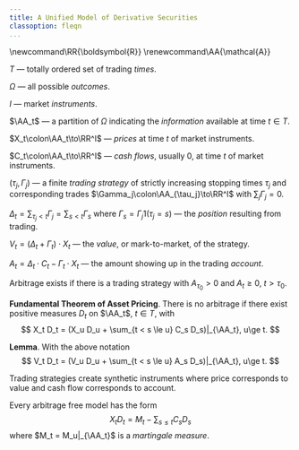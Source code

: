 ```yaml
---
title: A Unified Model of Derivative Securities
classoption: fleqn
...
```

\newcommand\RR{\boldsymbol{R}}
\renewcommand\AA{\mathcal{A}}

$T$ — totally ordered set of trading _times_.

$\Omega$ — all possible _outcomes_.

$I$ — market _instruments_.

$\AA_t$ — a partition of $\Omega$ indicating the _information_ available at time $t\in T$.

$X_t\colon\AA_t\to\RR^I$ — _prices_ at time $t$ of market instruments.

$C_t\colon\AA_t\to\RR^I$ — _cash flows_, usually 0, at time $t$ of market instruments.

$(\tau_j, \Gamma_j)$ — a finite _trading strategy_ of strictly increasing stopping
times $\tau_j$ and corresponding trades $\Gamma_j\colon\AA_{\tau_j}\to\RR^I$
with $\sum_j \Gamma_j = 0$.

$\Delta_t = \sum_{\tau_j < t} \Gamma_j = \sum_{s < t} \Gamma_s$ where
$\Gamma_s = \Gamma_j 1(\tau_j = s)$ — the _position_ resulting from trading.

$V_t = (\Delta_t + \Gamma_t)\cdot X_t$ — the _value_, or mark-to-market, of the strategy.

$A_t = \Delta_t\cdot C_t - \Gamma_t\cdot X_t$ — the amount showing up in the trading _account_.

Arbitrage exists if there is a trading strategy with $A_{\tau_0} > 0$ and $A_t \ge0$, $t > \tau_0$.

__Fundamental Theorem of Asset Pricing__. There is no arbitrage if there exist positive
measures $D_t$ on $\AA_t$, $t\in T$, with
$$
	X_t D_t = (X_u D_u + \sum_{t < s \le u} C_s D_s)|_{\AA_t}, u\ge t.
$$

__Lemma__. With the above notation
$$
	V_t D_t = (V_u D_u + \sum_{t < s \le u} A_s D_s)|_{\AA_t}, u\ge t.
$$

Trading strategies create synthetic instruments where price corresponds
to value and cash flow corresponds to account.

Every arbitrage free model has the form
$$
	X_t D_t = M_t - \sum_{s\le t} C_s D_s
$$
where $M_t = M_u|_{\AA_t}$ is a _martingale measure_.
